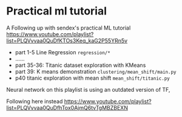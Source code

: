 # Practical ml tutorial
A Following up with sendex's practical ML tutorial
https://www.youtube.com/playlist?list=PLQVvvaa0QuDfKTOs3Keq_kaG2P55YRn5v


* part 1-5 Line Regression `regression/*`
* ......
* part 35-36: Titanic dataset exploration with KMeans
* part 39: K means demonstration `clustering/mean_shift/main.py`
* p40 titanic exploration with mean shift `mean_shift/titanic.py`


Neural network on this playlist is using an outdated version of TF, 

Following here instead
https://www.youtube.com/playlist?list=PLQVvvaa0QuDfhTox0AjmQ6tvTgMBZBEXN
